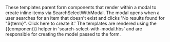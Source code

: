 These templates parent form components that render within a modal to create inline items via SearchSelectWithModal.
The modal opens when a user searches for an item that doesn't exist and clicks 'No results found for "${term}". Click here to create it.'
The templates are rendered using the {{component}} helper in 'search-select-with-modal.hbs' and are responsible for creating the model passed to the form.
